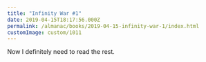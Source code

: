 ```yaml
---
title: "Infinity War #1"
date: 2019-04-15T18:17:56.000Z
permalink: /almanac/books/2019-04-15-infinity-war-1/index.html
customImage: custom/1011
---
```


Now I definitely need to read the rest.